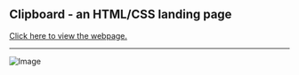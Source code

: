 

## Clipboard - an HTML/CSS landing page

[Click here to view the webpage.](https://6432f16eb1642c493e8acad5--cozy-paletas-9f0b17.netlify.app/)

---

![Image](./clipboard.png)